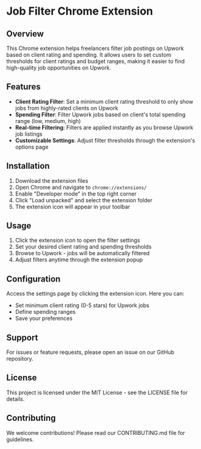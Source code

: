 # Job Filter Chrome Extension

## Overview

This Chrome extension helps freelancers filter job postings on Upwork based on client rating and spending. It allows users to set custom thresholds for client ratings and budget ranges, making it easier to find high-quality job opportunities on Upwork.

## Features

- **Client Rating Filter**: Set a minimum client rating threshold to only show jobs from highly-rated clients on Upwork
- **Spending Filter**: Filter Upwork jobs based on client's total spending range (low, medium, high)
- **Real-time Filtering**: Filters are applied instantly as you browse Upwork job listings
- **Customizable Settings**: Adjust filter thresholds through the extension's options page

## Installation

1. Download the extension files
2. Open Chrome and navigate to `chrome://extensions/`
3. Enable "Developer mode" in the top right corner
4. Click "Load unpacked" and select the extension folder
5. The extension icon will appear in your toolbar

## Usage

1. Click the extension icon to open the filter settings
2. Set your desired client rating and spending thresholds
3. Browse to Upwork - jobs will be automatically filtered
4. Adjust filters anytime through the extension popup

## Configuration

Access the settings page by clicking the extension icon. Here you can:

- Set minimum client rating (0-5 stars) for Upwork jobs
- Define spending ranges
- Save your preferences

## Support

For issues or feature requests, please open an issue on our GitHub repository.

## License

This project is licensed under the MIT License - see the LICENSE file for details.

## Contributing

We welcome contributions! Please read our CONTRIBUTING.md file for guidelines.
